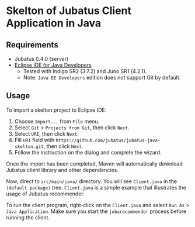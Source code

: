 Skelton of Jubatus Client Application in Java
=============================================

Requirements
------------

* Jubatus 0.4.0 (server)
* [Eclipse IDE for Java Developers](http://www.eclipse.org/downloads/)
    * Tested with Indigo SR2 (3.7.2) and Juno SR1 (4.2.1).
    * Note: `Java EE Developers` edition does not support Git by default.

Usage
-----

To import a skelton project to Eclipse IDE:

1. Choose `Import...` from `File` menu.
2. Select `Git` > `Projects from Git`, then click `Next`.
3. Select `URI`, then click `Next`.
4. Fill `URI` field with `https://github.com/jubatus/jubatus-java-skelton.git`, then click `Next`.
5. Follow the instruction on the dialog and complete the wizard.

Once the import has been completed, Maven will automatically download Jubatus client library and other dependencies.

Now, direct to `src/main/java/` directory.
You will see `Client.java` in the `(default package)` tree.
`Client.java` is a simple example that illustrates the usage of Jubatus recommender.

To run the client program, right-click on the `Client.java` and select `Run As` > `Java Application`.
Make sure you start the `jubarecommender` process before running the client.
